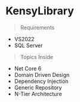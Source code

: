 # KensyLibrary

> Requirements
 * VS2022
 * SQL Server
 
>Topics Inside
 * Net Core 6
 * Domain Driven Design
 * Dependency Injection
 * Generic Repository
 * N-Tier Architecture
